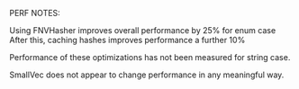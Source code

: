 PERF NOTES:

Using FNVHasher improves overall performance by 25% for enum case
After this, caching hashes improves performance a further 10% 

Performance of these optimizations has not been measured for string case.

SmallVec does not appear to change performance in any meaningful way.
